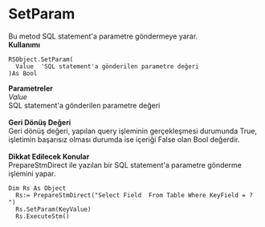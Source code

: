 # SetParam

Bu metod SQL statement'a parametre göndermeye yarar.\
**Kullanımı**

```
RSObject.SetParam(
  Value  'SQL statement'a gönderilen parametre değeri
)As Bool
```

**Parametreler**\
_Value_\
SQL statement'a gönderilen parametre değeri\
\
**Geri Dönüş Değeri**\
Geri dönüş değeri, yapılan query işleminin gerçekleşmesi durumunda True, işletimin başarısız olması durumda ise içeriği False olan Bool değerdir.\
\
**Dikkat Edilecek Konular**\
PrepareStmDirect ile yazılan bir SQL statement'a parametre gönderme işlemini yapar.

```
Dim Rs As Object
  Rs:= PrepareStmDirect("Select Field  From Table Where KeyField = ? ")
  Rs.SetParam(KeyValue)
  Rs.ExecuteStm()
```
